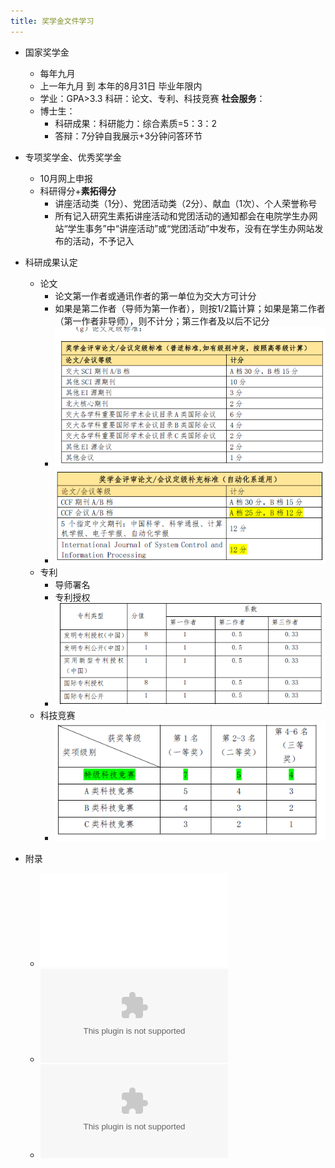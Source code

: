 ```yaml
---
title: 奖学金文件学习
---
```


- 国家奖学金
	- 每年九月
	- 上一年九月 到 本年的8月31日 毕业年限内
	- 学业：GPA>3.3    科研：论文、专利、科技竞赛     **社会服务**：
	- 博士生：
		- 科研成果：科研能力：综合素质=5：3：2
		- 答辩：7分钟自我展示+3分钟问答环节

- 专项奖学金、优秀奖学金
	- 10月网上申报
	- 科研得分+**素拓得分**
		- 讲座活动类（1分）、党团活动类（2分）、献血（1次）、个人荣誉称号
		- 所有记入研究生素拓讲座活动和党团活动的通知都会在电院学生办网站“学生事务”中“讲座活动”或“党团活动”中发布，没有在学生办网站发布的活动，不予记入

- 科研成果认定
	- 论文
		- 论文第一作者或通讯作者的第一单位为交大方可计分
		- 如果是第二作者（导师为第一作者），则按1/2篇计算；如果是第二作者（第一作者非导师），则不计分；第三作者及以后不记分
		- ![](./images/1608961921221.png)
		- ![032自动化系](./images/1608962166030.png)
	- 专利
		- 导师署名
		- 专利授权
		- ![](./images/1608962031514.png)
	- 科技竞赛
		- ![](./images/1608962065991.png)

- 附录
	- ![中国计算机学会推荐国际学术会议和期刊目录-2019](./attachments/5.中国计算机学会推荐国际学术会议和期刊目录-2019.pdf)
	- ![SJTU A/B类期刊清单](./attachments/6.上海交通大学SCI-AB档期刊清单%282014年12月版本%29.xls)
	- ![SJTU A/B类会议](./attachments/上海交大重要国际学术会议目录-ConferenceList-20200828.xlsx)